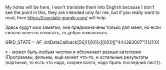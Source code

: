 My notes will be here, I won’t translate them into English because I don’t see the point in this, they are intended only for me, but if you really want to read, then https://translate.google.com/ will help.

Здесь будут мои заметки, они предназначены только для меня, но если сильно хочется почитать, то добро пожаловать.


GRID_STATE = AF_initDataCallback[56][1][0][x][0][0]["444383007"][12][0]

x - может быть любым числом и обозначает разные категории (Программы, фильмы, ещё может что-то, и остальные результаты (картинки, то есть что надо, скорее всего, надо брать последний лист)).

